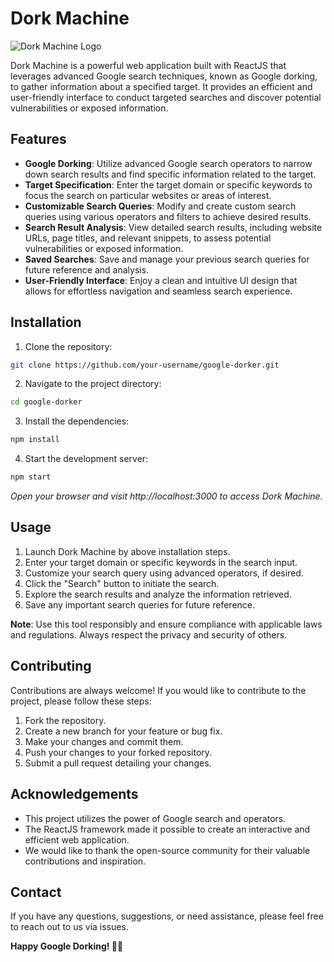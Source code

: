 # Dork Machine

![Dork Machine Logo](https://dorkmachine.netlify.app/static/media/Badges.ac0e8da761e328ef3778.png)

Dork Machine is a powerful web application built with ReactJS that leverages advanced Google search techniques, known as Google dorking, to gather information about a specified target. It provides an efficient and user-friendly interface to conduct targeted searches and discover potential vulnerabilities or exposed information.

## Features

- **Google Dorking**: Utilize advanced Google search operators to narrow down search results and find specific information related to the target.
- **Target Specification**: Enter the target domain or specific keywords to focus the search on particular websites or areas of interest.
- **Customizable Search Queries**: Modify and create custom search queries using various operators and filters to achieve desired results.
- **Search Result Analysis**: View detailed search results, including website URLs, page titles, and relevant snippets, to assess potential vulnerabilities or exposed information.
- **Saved Searches**: Save and manage your previous search queries for future reference and analysis.
- **User-Friendly Interface**: Enjoy a clean and intuitive UI design that allows for effortless navigation and seamless search experience.

## Installation

1. Clone the repository:

```bash
git clone https://github.com/your-username/google-dorker.git
```

2. Navigate to the project directory:

```bash
cd google-dorker
```

3. Install the dependencies:

```bash
npm install
```

4. Start the development server:

```bash
npm start
```
*Open your browser and visit http://localhost:3000 to access Dork Machine.*

## Usage

1. Launch Dork Machine by above installation steps.
2. Enter your target domain or specific keywords in the search input.
3. Customize your search query using advanced operators, if desired.
4. Click the "Search" button to initiate the search.
5. Explore the search results and analyze the information retrieved.
6. Save any important search queries for future reference.

**Note**: Use this tool responsibly and ensure compliance with applicable laws and regulations. Always respect the privacy and security of others.

## Contributing

Contributions are always welcome! If you would like to contribute to the project, please follow these steps:

1. Fork the repository.
2. Create a new branch for your feature or bug fix.
3. Make your changes and commit them.
4. Push your changes to your forked repository.
5. Submit a pull request detailing your changes.

## Acknowledgements

- This project utilizes the power of Google search and operators.
- The ReactJS framework made it possible to create an interactive and efficient web application.
- We would like to thank the open-source community for their valuable contributions and inspiration.

## Contact

If you have any questions, suggestions, or need assistance, please feel free to reach out to us via issues.


**Happy Google Dorking! 🕵️‍♂️**
